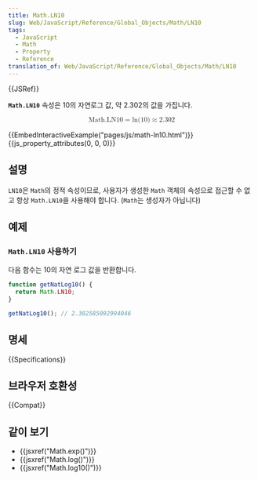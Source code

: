 ```yaml
---
title: Math.LN10
slug: Web/JavaScript/Reference/Global_Objects/Math/LN10
tags:
  - JavaScript
  - Math
  - Property
  - Reference
translation_of: Web/JavaScript/Reference/Global_Objects/Math/LN10
---
```


{{JSRef}}

**`Math.LN10`** 속성은 10의 자연로그 값, 약 2.302의 값을 가집니다.

<math display="block"><semantics><mrow><mstyle mathvariant="monospace"><mi>Math.LN10</mi></mstyle><mo>=</mo><mo lspace="0em" rspace="0em">ln</mo><mo stretchy="false">(</mo><mn>10</mn><mo stretchy="false">)</mo><mo>≈</mo><mn>2.302</mn></mrow><annotation encoding="TeX">\mathtt{\mi{Math.LN10}} = \ln(10) \approx 2.302</annotation></semantics></math>

{{EmbedInteractiveExample("pages/js/math-ln10.html")}}{{js_property_attributes(0, 0, 0)}}

## 설명

`LN10`은 `Math`의 정적 속성이므로, 사용자가 생성한 `Math` 객체의 속성으로 접근할 수 없고 항상 `Math.LN10`을 사용해야 합니다. (`Math`는 생성자가 아닙니다)

## 예제

### `Math.LN10` 사용하기

다음 함수는 10의 자연 로그 값을 반환합니다.

```js
function getNatLog10() {
  return Math.LN10;
}

getNatLog10(); // 2.302585092994046
```

## 명세

{{Specifications}}

## 브라우저 호환성

{{Compat}}

## 같이 보기

- {{jsxref("Math.exp()")}}
- {{jsxref("Math.log()")}}
- {{jsxref("Math.log10()")}}
